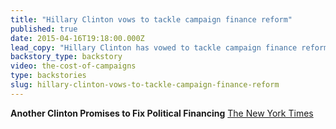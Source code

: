 ```yaml
---
title: "Hillary Clinton vows to tackle campaign finance reform"
published: true
date: 2015-04-16T19:18:00.000Z
lead_copy: "Hillary Clinton has vowed to tackle campaign finance reform. Watch to see how our campaign finance laws became such a mess. "
backstory_type: backstory
video: the-cost-of-campaigns
type: backstories
slug: hillary-clinton-vows-to-tackle-campaign-finance-reform
---
```


**Another Clinton Promises to Fix Political Financing**
[The New York Times](http://www.nytimes.com/2015/04/17/us/politics/another-clinton-now-vows-to-fix-political-finance-system.html)

